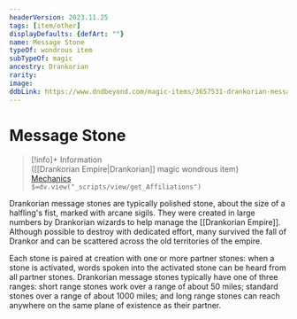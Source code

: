 ```yaml
---
headerVersion: 2023.11.25
tags: [item/other]
displayDefaults: {defArt: ""}
name: Message Stone
typeOf: wondrous item
subTypeOf: magic
ancestry: Drankorian
rarity: 
image: 
ddbLink: https://www.dndbeyond.com/magic-items/3657531-drankorian-message-stone
---
```

# Message Stone
>[!info]+ Information  
> ([[Drankorian Empire|Drankorian]] magic wondrous item)  
> [Mechanics](https://www.dndbeyond.com/magic-items/3657531-drankorian-message-stone)  
> `$=dv.view("_scripts/view/get_Affiliations")`

Drankorian message stones are typically polished stone, about the size of a halfling's fist, marked with arcane sigils. They were created in large numbers by Drankorian wizards to help manage the [[Drankorian Empire]]. Although possible to destroy with dedicated effort, many survived the fall of Drankor and can be scattered across the old territories of the empire. 

Each stone is paired at creation with one or more partner stones: when a stone is activated, words spoken into the activated stone can be heard from all partner stones. Drankorian message stones typically have one of three ranges: short range stones work over a range of about 50 miles; standard stones over a range of about 1000 miles; and long range stones can reach anywhere on the same plane of existence as their partner. 